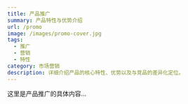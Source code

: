 ```yaml
---
title: 产品推广
summary: 产品特性与优势介绍
url: /promo
image: /images/promo-cover.jpg
tags:
  - 推广
  - 营销
  - 特性
category: 市场营销
description: 详细介绍产品的核心特性、优势以及与竞品的差异化定位。
---
```


这里是产品推广的具体内容...
